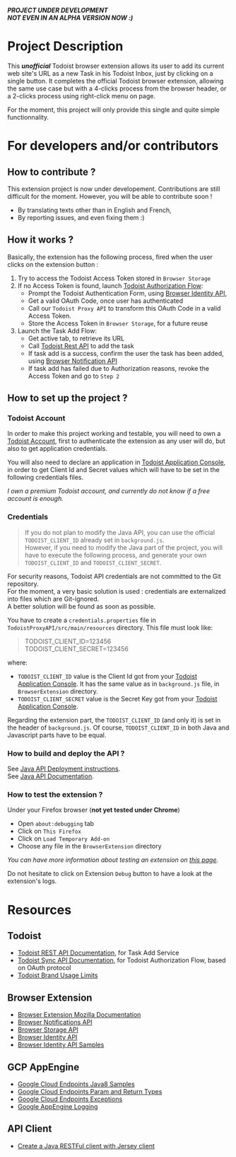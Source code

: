 ***PROJECT UNDER DEVELOPMENT***    
***NOT EVEN IN AN ALPHA VERSION NOW :)***


# Project Description

This ***unofficial*** Todoist browser extension allows its user to add its current web site's URL as a new Task in his Todoist Inbox, just by clicking on a single button. It completes the official Todoist browser extension, allowing the same use case but with a 4-clicks process from the browser header, or a 2-clicks process using right-click menu on page.      

For the moment, this project will only provide this single and quite simple functionnality.     

# For developers and/or contributors

## How to contribute ?

This extension project is now under developement. Contributions are still difficult for the moment. However, you will be able to contribute soon !
- By translating texts other than in English and French,
- By reporting issues, and even fixing them :)

## How it works ?

Basically, the extension has the following process, fired when the user clicks on the extension button :

1. Try to access the Todoist Access Token stored in `Browser Storage`
2. If no Access Token is found, launch [Todoist Authorization Flow](https://developer.todoist.com/sync/v8/#authorization):
    - Prompt the Todoist Authentication Form, using [Browser Identity API](https://developer.mozilla.org/en-US/docs/Mozilla/Add-ons/WebExtensions/API/identity),
    - Get a valid OAuth Code, once user has authenticated
    - Call our `Todoist Proxy API` to transform this OAuth Code in a valid Access Token.
    - Store the Access Token in `Browser Storage`, for a future reuse
3. Launch the Task Add Flow:
    - Get active tab, to retrieve its URL
    - Call [Todoist Rest API](https://developer.todoist.com/rest/v1/#create-a-new-task) to add the task
    - If task add is a success, confirm the user the task has been added, using [Browser Notification API](https://developer.mozilla.org/en-US/docs/Mozilla/Add-ons/WebExtensions/API/notifications)
    - If task add has failed due to Authorization reasons, revoke the Access Token and go to `Step 2` 

## How to set up the project ?

### Todoist Account

In order to make this project working and testable, you will need to own a [Todoist Account](https://todoist.com), first to authenticate the extension as any user will do, but also to get application credentials.  

You will also need to declare an application in [Todoist Application Console](https://developer.todoist.com/appconsole.html), in order to get Client Id and Secret values which will have to be set in the following credentials files.  

*I own a premium Todoist account, and currently do not know if a free account is enough.*  

### Credentials

> If you do not plan to modify the Java API, you can use the official `TODOIST_CLIENT_ID` already set in `background.js`.  
> However, if you need to modify the Java part of the project, you will have to execute the following process, and generate your own `TODOIST_CLIENT_ID` and `TODOIST_CLIENT_SECRET`.  

For security reasons, Todoist API credentials are not committed to the Git repository.  
For the moment, a very basic solution is used : credentials are externalized into files which are Git-ignored.  
A better solution will be found as soon as possible.

You have to create a `credentials.properties` file in `TodoistProxyAPI/src/main/resources` directory. This file must look like:
> TODOIST_CLIENT_ID=123456  
> TODOIST_CLIENT_SECRET=123456    

where:
- `TODOIST_CLIENT_ID` value is the Client Id got from your [Todoist Application Console](https://developer.todoist.com/appconsole.html). It has the same value as in `background.js` file, in `BrowserExtension` directory.
- `TODOIST_CLIENT_SECRET` value is the Secret Key got from your [Todoist Application Console](https://developer.todoist.com/appconsole.html).

Regarding the extension part, the `TODOIST_CLIENT_ID` (and only it) is set in the header of `background.js`. Of course, `TODOIST_CLIENT_ID` in both Java and Javascript parts have to be equal.       

### How to build and deploy the API ?

See [Java API Deployment instructions](API_DEPLOYMENT.md).  
See [Java API Documentation](API_DOCUMENTATION.md).      
 

### How to test the extension ?

Under your Firefox browser (**not yet tested under Chrome**) 
- Open `about:debugging` tab 
- Click on `This Firefox`
- Click on `Load Temporary Add-on`
- Choose any file in the `BrowserExtension` directory

*You can have more information about testing an extension on [this page](https://developer.mozilla.org/en-US/docs/Mozilla/Add-ons/WebExtensions/Your_first_WebExtension).*  

Do not hesitate to click on Extension `Debug` button to have a look at the extension's logs.    

# Resources

## Todoist
- [Todoist REST API Documentation](https://developer.todoist.com/rest/v1/#create-a-new-task), for Task Add Service
- [Todoist Sync API Documentation](https://developer.todoist.com/sync/v8/#authorization), for Todoist Authorization Flow, based on OAuth protocol
- [Todoist Brand Usage Limits](https://developer.todoist.com/sync/v8/#brand-usage)

## Browser Extension 
- [Browser Extension Mozilla Documentation](https://developer.mozilla.org/en-US/docs/Mozilla/Add-ons/WebExtensions/Your_first_WebExtension)
- [Browser Notifications API](https://developer.mozilla.org/en-US/docs/Mozilla/Add-ons/WebExtensions/API/notifications)
- [Browser Storage API](https://developer.mozilla.org/en-US/docs/Mozilla/Add-ons/WebExtensions/API/storage)
- [Browser Identity API](https://developer.mozilla.org/en-US/docs/Mozilla/Add-ons/WebExtensions/API/identity)
- [Browser Identity API Samples](https://github.com/mdn/webextensions-examples/blob/master/google-userinfo/)

## GCP AppEngine
- [Google Cloud Endpoints Java8 Samples](https://github.com/GoogleCloudPlatform/java-docs-samples/tree/master/appengine-java8/endpoints-v2-backend)
- [Google Cloud Endpoints Param and Return Types](https://cloud.google.com/endpoints/docs/frameworks/java/parameter-and-return-types)  
- [Google Cloud Endpoints Exceptions](https://cloud.google.com/endpoints/docs/frameworks/java/exceptions)
- [Google AppEngine Logging](https://cloud.google.com/appengine/docs/standard/java/logs/)  

## API Client
- [Create a Java RESTFul client with Jersey client](https://o7planning.org/fr/11217/creer-java-restful-client-avec-jersey-client#a4487792)